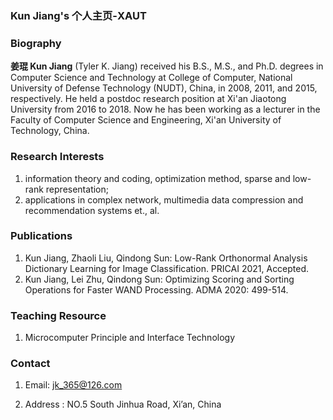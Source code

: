 ### Kun Jiang's 个人主页-XAUT

### Biography
**姜琨 Kun Jiang** (Tyler K. Jiang) received his B.S., M.S., and Ph.D. degrees in Computer Science and Technology at College of Computer, National University of Defense Technology (NUDT), China, in 2008, 2011, and 2015, respectively. He held a postdoc research position at Xi'an Jiaotong University from 2016 to 2018. Now he has been working as a lecturer in the Faculty of Computer Science and Engineering, Xi'an University of Technology, China. 

### Research Interests
1. information theory and coding, optimization method, sparse and low-rank representation; 
2. applications in complex network, multimedia data compression and recommendation systems et., al.

### Publications
1. Kun Jiang, Zhaoli Liu, Qindong Sun: Low-Rank Orthonormal Analysis Dictionary Learning for Image Classification. PRICAI 2021, Accepted.
2. Kun Jiang, Lei Zhu, Qindong Sun: Optimizing Scoring and Sorting Operations for Faster WAND Processing. ADMA 2020: 499-514.



### Teaching Resource
1. Microcomputer Principle and Interface Technology


### Contact

1. Email: jk_365@126.com

2. Address : NO.5 South Jinhua Road, Xi’an, China
